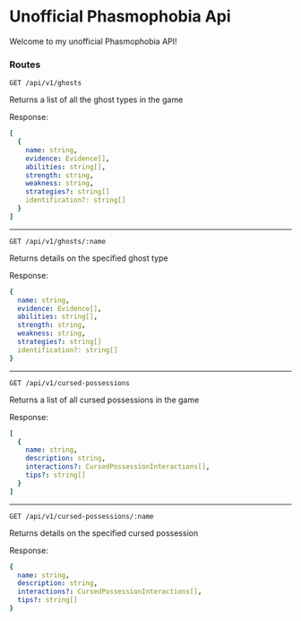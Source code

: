 # Unofficial Phasmophobia Api

Welcome to my unofficial Phasmophobia API!

### Routes

```
GET /api/v1/ghosts
```
Returns a list of all the ghost types in the game

Response:
```yaml
[
  {
    name: string,
    evidence: Evidence[],
    abilities: string[],
    strength: string,
    weakness: string,
    strategies?: string[]
    identification?: string[]
  }
]
```
---
```
GET /api/v1/ghosts/:name
```
Returns details on the specified ghost type

Response:
```yaml
{
  name: string,
  evidence: Evidence[],
  abilities: string[],
  strength: string,
  weakness: string,
  strategies?: string[]
  identification?: string[]
}
```
---
```
GET /api/v1/cursed-possessions
```
Returns a list of all cursed possessions in the game

Response:
```yaml
[
  {
    name: string,
    description: string,
    interactions?: CursedPossessionInteractions[],
    tips?: string[]
  }
]
```
---
```
GET /api/v1/cursed-possessions/:name
```
Returns details on the specified cursed possession

Response:
```yaml
{
  name: string,
  description: string,
  interactions?: CursedPossessionInteractions[],
  tips?: string[]
}
```
